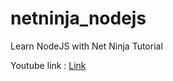 # netninja_nodejs
Learn NodeJS with Net Ninja Tutorial 
<br>
<p>Youtube link : <a href="https://www.youtube.com/watch?v=zb3Qk8SG5Ms&list=PL4cUxeGkcC9jsz4LDYc6kv3ymONOKxwBU">Link</a></p>